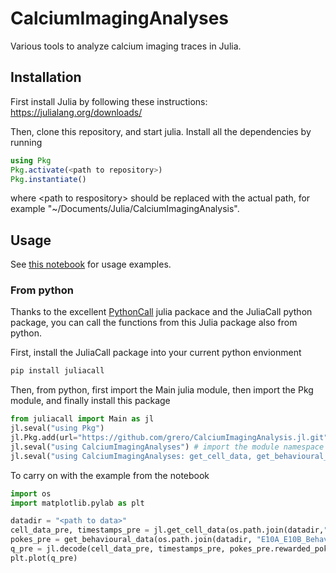 # CalciumImagingAnalyses

Various tools to analyze calcium imaging traces in Julia.

## Installation

First install Julia by following these instructions: https://julialang.org/downloads/

Then, clone this repository, and start julia. Install all the dependencies by running

```julia
using Pkg
Pkg.activate(<path to repository>)
Pkg.instantiate()
```

where \<path to respository\> should be replaced with the actual path, for example "~/Documents/Julia/CalciumImagingAnalysis".

## Usage
See [this notebook](notebooks/usage.ipynb) for usage examples.

### From python
Thanks to the excellent [PythonCall](https://github.com/JuliaPy/PythonCall.jl) julia packace and the JuliaCall python package, you can call the functions from this Julia package also from python.

First, install the JuliaCall package into your current python envionment

```bash
pip install juliacall
```

Then, from python, first import the Main julia module, then import the Pkg module, and finally install this package

```python
from juliacall import Main as jl
jl.seval("using Pkg")
jl.Pkg.add(url="https://github.com/grero/CalciumImagingAnalysis.jl.git")
jl.seval("using CalciumImagingAnalyses") # import the module namespace
jl.seval("using CalciumImagingAnalyses: get_cell_data, get_behavioural_data, decode, train_decoder") # import useful functions
```

To carry on with the example from the notebook

```python
import os
import matplotlib.pylab as plt

datadir = "<path to data>"
cell_data_pre, timestamps_pre = jl.get_cell_data(os.path.join(datadir,"E10A","trace_10A_PRE3_unix.csv"),filter_accepted=False)
pokes_pre = get_behavioural_data(os.path.join(datadir, "E10A_E10B_Behavior/PRED3/E10A_PRED3.csv"))
q_pre = jl.decode(cell_data_pre, timestamps_pre, pokes_pre.rewarded_poke_time, pokes_pre.rewarded_poke_type,pratio=0.75)
plt.plot(q_pre)

```